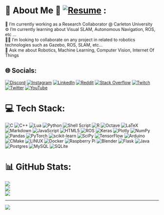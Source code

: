 # 🐼 About Me 🐼 [![Resume](https://badgen.net/badge/Resume/v3.1/green)](https://drive.google.com/file/d/1NZsFfi-B4-G2_v5I3Aj-RAkEhpaPRVzg/view?usp=sharing) :

🤖 I’m currently working as a Research Collaborator @ Carleton University <br>
⚙️ I’m currently learning about Visual SLAM, Autonomous Navigation, ROS, etc ...<br>
👨‍💻 I’m looking to collaborate on any project in related to robotics technologies such as Gazebo, ROS, SLAM, etc...<br>
🐶 Ask me about Robotics, Machine Learning, Computer Vision, Internet Of Things

## 🌐 Socials:
[![Discord](https://img.shields.io/badge/Discord-%237289DA.svg?logo=discord&logoColor=white)](htttps://discord.gg/9614) 
[![Instagram](https://img.shields.io/badge/Instagram-%23E4405F.svg?logo=Instagram&logoColor=white)](https://instagram.com/build_error_here) 
[![LinkedIn](https://img.shields.io/badge/LinkedIn-%230077B5.svg?logo=linkedin&logoColor=white)](https://linkedin.com/in/aryan2002singh) 
[![Reddit](https://img.shields.io/badge/Reddit-%23FF4500.svg?logo=Reddit&logoColor=white)](https://reddit.com/user/build_error) 
[![Stack Overflow](https://img.shields.io/badge/-Stackoverflow-FE7A16?logo=stack-overflow&logoColor=white)](https://stackoverflow.com/users/15241323/build-error) 
[![Twitch](https://img.shields.io/badge/Twitch-%239146FF.svg?logo=Twitch&logoColor=white)](https://twitch.tv/build_error_live) 
[![Twitter](https://img.shields.io/badge/Twitter-%231DA1F2.svg?logo=Twitter&logoColor=white)](https://twitter.com/error_build) 
[![YouTube](https://img.shields.io/badge/YouTube-%23FF0000.svg?logo=YouTube&logoColor=white)](https://www.youtube.com/channel/UC04zAalDnvuASGJzJnpJJRQ) 

# 💻 Tech Stack:
![C](https://img.shields.io/badge/c-%2300599C.svg?style=for-the-badge&logo=c&logoColor=white) 
![C++](https://img.shields.io/badge/c++-%2300599C.svg?style=for-the-badge&logo=c%2B%2B&logoColor=white) 
![Lua](https://img.shields.io/badge/lua-%232C2D72.svg?style=for-the-badge&logo=lua&logoColor=white) 
![Python](https://img.shields.io/badge/python-3670A0?style=for-the-badge&logo=python&logoColor=ffdd54) 
![Shell Script](https://img.shields.io/badge/shell_script-%23121011.svg?style=for-the-badge&logo=gnu-bash&logoColor=white) 
![R](https://img.shields.io/badge/r-%23276DC3.svg?style=for-the-badge&logo=r&logoColor=white) 
![Octave](https://img.shields.io/badge/OCTAVE-darkblue?style=for-the-badge&logo=octave&logoColor=fcd683) 
![LaTeX](https://img.shields.io/badge/latex-%23008080.svg?style=for-the-badge&logo=latex&logoColor=white) 
![Markdown](https://img.shields.io/badge/markdown-%23000000.svg?style=for-the-badge&logo=markdown&logoColor=white) 
![JavaScript](https://img.shields.io/badge/javascript-%23323330.svg?style=for-the-badge&logo=javascript&logoColor=%23F7DF1E) 
![HTML5](https://img.shields.io/badge/html5-%23E34F26.svg?style=for-the-badge&logo=html5&logoColor=white) 
![ROS](https://img.shields.io/badge/ros-%230A0FF9.svg?style=for-the-badge&logo=ros&logoColor=white) 
![Keras](https://img.shields.io/badge/Keras-%23D00000.svg?style=for-the-badge&logo=Keras&logoColor=white) 
![Plotly](https://img.shields.io/badge/Plotly-%233F4F75.svg?style=for-the-badge&logo=plotly&logoColor=white)
![NumPy](https://img.shields.io/badge/numpy-%23013243.svg?style=for-the-badge&logo=numpy&logoColor=white) 
![Pandas](https://img.shields.io/badge/pandas-%23150458.svg?style=for-the-badge&logo=pandas&logoColor=white) 
![PyTorch](https://img.shields.io/badge/PyTorch-%23EE4C2C.svg?style=for-the-badge&logo=PyTorch&logoColor=white) 
![scikit-learn](https://img.shields.io/badge/scikit--learn-%23F7931E.svg?style=for-the-badge&logo=scikit-learn&logoColor=white) 
![SciPy](https://img.shields.io/badge/SciPy-%230C55A5.svg?style=for-the-badge&logo=scipy&logoColor=%white) 
![TensorFlow](https://img.shields.io/badge/TensorFlow-%23FF6F00.svg?style=for-the-badge&logo=TensorFlow&logoColor=white) 
![Arduino](https://img.shields.io/badge/-Arduino-00979D?style=for-the-badge&logo=Arduino&logoColor=white) 
![CMake](https://img.shields.io/badge/CMake-%23008FBA.svg?style=for-the-badge&logo=cmake&logoColor=white) 
![LINUX](https://img.shields.io/badge/Linux-FCC624?style=for-the-badge&logo=linux&logoColor=black) 
![Docker](https://img.shields.io/badge/docker-%230db7ed.svg?style=for-the-badge&logo=docker&logoColor=white) 
![Raspberry Pi](https://img.shields.io/badge/-RaspberryPi-C51A4A?style=for-the-badge&logo=Raspberry-Pi) 
![Blender](https://img.shields.io/badge/blender-%23F5792A.svg?style=for-the-badge&logo=blender&logoColor=white)
![Flask](https://img.shields.io/badge/flask-%23000.svg?style=for-the-badge&logo=flask&logoColor=white) 
![Java](https://img.shields.io/badge/java-%23ED8B00.svg?style=for-the-badge&logo=java&logoColor=white)
![Postgres](https://img.shields.io/badge/postgres-%23316192.svg?style=for-the-badge&logo=postgresql&logoColor=white) 
![MySQL](https://img.shields.io/badge/mysql-%2300f.svg?style=for-the-badge&logo=mysql&logoColor=white) 
![SQLite](https://img.shields.io/badge/sqlite-%2307405e.svg?style=for-the-badge&logo=sqlite&logoColor=white)

# 📊 GitHub Stats:
![](https://github-readme-stats-sigma-five.vercel.app/api?username=build-error&theme=dark&hide_border=false&include_all_commits=false&count_private=false)<br/>
![](https://github-readme-streak-stats.herokuapp.com/?user=build-error&theme=dark&hide_border=false)<br/>
![](https://github-readme-stats-sigma-five.vercel.app/api/top-langs/?username=build-error&theme=dark&hide_border=false&include_all_commits=false&count_private=false&layout=compact)

---
[![](https://visitcount.itsvg.in/api?id=build-error&icon=0&color=0)](https://visitcount.itsvg.in)

<!-- Proudly created with GPRM ( https://gprm.itsvg.in ) -->
